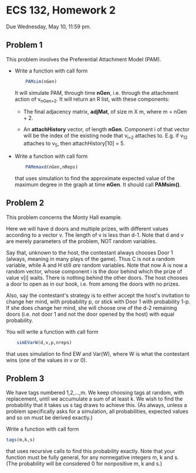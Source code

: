 

# ECS 132, Homework 2

Due Wednesday, May 10, 11:59 pm.

## Problem 1

This problem involves the Preferential Attachment Model (PAM).

<UL>

<li>  Write a function with call form

``` r
    PAMsim(nGen)
```

It will simulate PAM, through time **nGen**, i.e. through the attachment
action of v<sub>nGen+2</sub>.  It will return an R list, with these
components:

- The final adjacency matrix, **adjMat**, of size m X m, where m = nGen + 2.

- An **attachHistory** vector, of length **nGen**.  Component i of that
  vector will be the index of the existing node that v<sub>i+2</sub>
  attaches to.  E.g. if v<sub>12</sub> attaches to 
  v<sub>5</sub>, then attachHistory[10] = 5.

<li>  Write a function with call form

``` r
    PAMemaxd(nGen,nReps)
```

that uses simulation to find the approximate expected value of the
maximum degree in the graph at time **nGen**.  It should call
**PAMsim()**. 

</UL>

## Problem 2

This problem concerns the Monty Hall example.  

Here we will have d doors and multiple prizes, with different values according to a vector v. The length of v is less than d-1. Note that d and v are merely parameters of the problem, NOT random variables.

Say that, unknown to the host, the contestant always chooses Door 1 (always, meaning in many plays
of the game).  Thus C is not a random variable, while A and H still *are* random variables. Note that 
now A is now a random vector, whose component i is the door behind which the prize of value v[i] waits. 
There is nothing behind the other doors. The host chooses a door to open as in our book, i.e. from among the 
doors with no prizes.

Also, say the contestant's strategy is to either accept the host's invitation to change her mind, with probability p, 
or stick with Door 1 with probability 1-p. If she does change her mind, she will choose one of the d-2 remaining doors (i.e.
not door 1 and not the door opened by the host) with equal probability.

You will write a function with call form

``` r
    simEVarW(d,v,p,nreps)
```

that uses simulation to find EW and Var(W), where W is what the contestant wins (one of the values in v or 0).

## Problem 3

We have tags numbered 1,2,...,m.  We keep choosing tags at random, with
replacement, until we accumulate a sum of at least k.  We wish to find the
probability that it takes us s tag draws to achieve this. (As always, unless a problem specifically asks for a simulation, all probabilities, expected values and so on must be derived exactly.)

Write a function with call form

``` r
tags(m,k,s) 
```

that uses recursive calls to find this probability exactly.  Note that
your function must be fully general, for any nonnegative integers m, k
and s.  (The probability will be considered 0 for nonpositive m, k and
s.)




